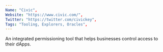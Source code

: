 ```yaml
--- 
Name: "Civic", 
Website: "https://www.civic.com/", 
Twitter: "https://twitter.com/civickey", 
Tags: "Tooling, Explorers, Oracles", 
--- 
```

<!--lang:en--> 
An integrated permissioning tool that helps businesses control access to their dApps.
<!--lang:es--] 
Una herramienta de autorización integrada que ayuda a las empresas a controlar el acceso a sus dApps.
<!--lang:de--] 
Ein integriertes Berechtigungstool, mit dem Unternehmen den Zugriff auf ihre dApps kontrollieren können.
<!--lang:fr--] 
Un outil d'autorisation intégré qui aide les entreprises à contrôler l'accès à leurs dApps.
<!--lang:pl--] 
Zintegrowane narzędzie do uzyskiwania uprawnień, które pomaga firmom kontrolować dostęp do ich dApps.
<!--lang:uk--] 
Інтегрований інструмент надання дозволів, який допомагає компаніям контролювати доступ до своїх dApps.
[!--lang:*--> 
